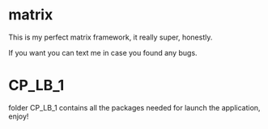 # matrix
This is my perfect matrix framework, it really super, honestly.

If you want you can text me in case you found any bugs.

# CP_LB_1
folder CP_LB_1 contains all the packages needed for launch the application, enjoy!
